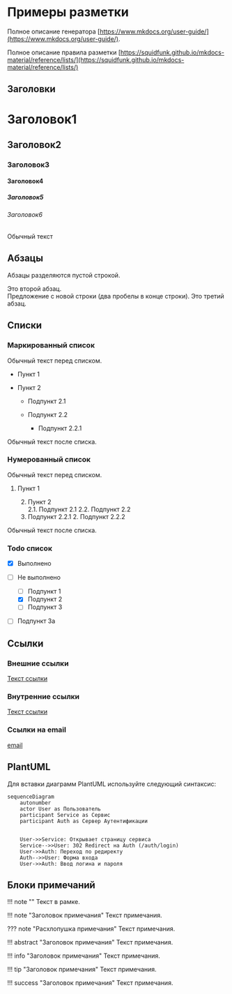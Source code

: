 # Примеры разметки 

Полное описание генератора [https://www.mkdocs.org/user-guide/](https://www.mkdocs.org/user-guide/).

Полное описание правила разметки [https://squidfunk.github.io/mkdocs-material/reference/lists/](https://squidfunk.github.io/mkdocs-material/reference/lists/)

## Заголовки
# Заголовок1
## Заголовок2
### Заголовок3
#### Заголовок4
##### Заголовок5
###### Заголовок6
Обычный текст

## Абзацы
Абзацы разделяются пустой строкой.

Это второй абзац.  
Предложение с новой строки (два пробелы в конце строки).
Это третий абзац.

## Списки
### Маркированный список
Обычный текст перед списком.

- Пункт 1
- Пункт 2

    - Подпункт 2.1
    - Подпункт 2.2
  
        - Подпункт 2.2.1
    
Обычный текст после списка.

### Нумерованный список
Обычный текст перед списком.

1. Пункт 1  

   2. Пункт 2  
        2.1. Подпункт 2.1 
        2.2. Подпункт 2.2  
   2. Подпункт 2.2.1 
             2. Подпункт 2.2.2 
      
Обычный текст после списка.

### Todo список
- [x] Выполнено
- [ ] Не выполнено
    * [ ] Подпункт 1
    * [x] Подпункт 2
    * [ ] Подпункт 3
- [ ] Подпункт 3a


## Ссылки
### Внешние ссылки
[Текст ссылки](https://example.com)
### Внутренние ссылки
[Текст ссылки](index.md)
### Ссылки на email
[email](mailto:test@rulink.io)

## PlantUML
Для вставки диаграмм PlantUML используйте следующий синтаксис:
```mermaid
sequenceDiagram
    autonumber
    actor User as Пользователь
    participant Service as Сервис    
    participant Auth as Сервер Аутентификации


    User->>Service: Открывает страницу сервиса
    Service-->>User: 302 Redirect на Auth (/auth/login)
    User->>Auth: Переход по редиректу
    Auth-->>User: Форма входа
    User->>Auth: Ввод логина и пароля
```

## Блоки примечаний
!!! note ""
    Текст в рамке.

!!! note "Заголовок примечания"
    Текст примечания.

??? note "Расхлопушка примечания"
    Текст примечания.

!!! abstract "Заголовок примечания"
    Текст примечания.

!!! info "Заголовок примечания"
    Текст примечания.

!!! tip "Заголовок примечания"
    Текст примечания.

!!! success "Заголовок примечания"
    Текст примечания.